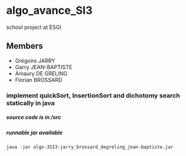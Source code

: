 # algo_avance_SI3
school project at ESGI
## Members
- Grégoire JARRY
- Garry JEAN-BAPTISTE
- Amaury DE GRELING
- Florian BROSSARD

### implement quickSort, InsertionSort and dichotomy search statically in java
##### source code is in /src
##### runnable jar available
`java -jar algo-3SI3-jarry_brossard_degreling_jean-baptiste.jar`
